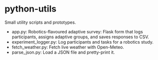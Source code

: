 # python-utils

Small utility scripts and prototypes.

- app.py: Robotics-flavoured adaptive survey: Flask form that logs participants, assigns adaptive groups, and saves responses to CSV.
- experiment_logger.py: Log participants and tasks for a robotics study. 
- fetch_weather.py: Fetch live weather with Open-Meteo. 
- parse_json.py: Load a JSON file and pretty-print it.
